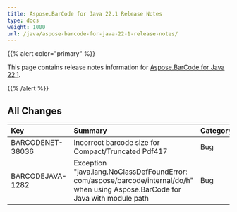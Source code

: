 ```yaml
---
title: Aspose.BarCode for Java 22.1 Release Notes
type: docs
weight: 1000
url: /java/aspose-barcode-for-java-22-1-release-notes/
---
```


{{% alert color="primary" %}}

This page contains release notes information for [Aspose.BarCode for Java 22.1](https://downloads.aspose.com/barcode/java/new-releases/aspose.barcode-for-java-22.1/).

{{% /alert %}}
## **All Changes**

|**Key**|**Summary**|**Category**|
| :- | :- | :- |
|BARCODENET-38036|Incorrect barcode size for Compact/Truncated Pdf417|Bug|
|BARCODEJAVA-1282|Exception "java.lang.NoClassDefFoundError: com/aspose/barcode/internal/do/h" when using Aspose.BarCode for Java with module path|Bug|

